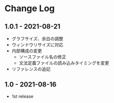 # Change Log

## 1.0.1 - 2021-08-21
* グラフサイズ、余白の調整
* ウィンドウリサイズに対応
* 内部構成の変更
    * ソースファイル名の修正
    * 文法定義ファイルの読み込みタイミングを変更
* リファレンスの追記

## 1.0 - 2021-08-16
* 1st release
